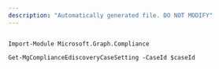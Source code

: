 ```yaml
---
description: "Automatically generated file. DO NOT MODIFY"
---
```


```powershellv1

Import-Module Microsoft.Graph.Compliance

Get-MgComplianceEdiscoveryCaseSetting -CaseId $caseId

```